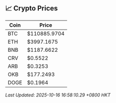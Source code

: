 ## 📈 Crypto Prices

| Coin | Price |
| ---- | ----- |
| BTC | $110885.9704 |
| ETH | $3997.1675 |
| BNB | $1187.6622 |
| CRV | $0.5522 |
| ARB | $0.3253 |
| OKB | $177.2493 |
| DOGE | $0.1964 |

_Last Updated: 2025-10-16 16:58:10.29 +0800 HKT_